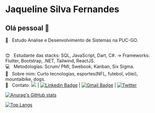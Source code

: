 


# Jaqueline Silva Fernandes

## Olá pessoal 👋

:rocket:  &nbsp; Estudo Analise e Desenvolvimento de Sistemas na PUC-GO.

 <br/> :blush: &nbsp; Estudante das stacks: SQL, JavaScript, Dart, C#. -> Frameworks: Flutter, Bootstrap, .NET, Tailwind, ReactJS.
 <br/> :computer: &nbsp; Metodologias: Scrum/ PMI, Swebook, Kanban, Six Sigma.
 <br/> 💬 &nbsp; Sobre mim: Curto tecnologias, esportes(NFL, futebol, vôlei), mountaibike, dogs.
 <br/> :email: &nbsp; Contato: 
 <a href="https://api.whatsapp.com/send?phone=5562981013929&text=Olá, Jaqueline!" alt="Whatsapp"><img src="https://img.shields.io/badge/-Whatsapp-15d366?style=flat&labelColor=25d366&logo=whatsapp&logoColor=white"/></a>
 | 
[![Linkedin Badge](https://img.shields.io/badge/-Linkedin-blue?style=flat-square&logo=Linkedin&logoColor=white&link=https://www.linkedin.com/in/jaquelinefernandes/)](https://www.linkedin.com/in/jaquelinefernandes//) 
| 
[![Gmail Badge](https://img.shields.io/badge/-Gmail-c14438?style=flat-square&logo=Gmail&logoColor=white&link=mailto:jaquelinefernandes6@gmail.com)](mailto:jaquelinefernandes6@gmail.com)
| 
<a href="https://www.twitter.com/jaquelinesilfe/"><img alt="Twitter" src="https://img.shields.io/badge/Twitter-blue?style=flat-square&logo=twitter">
 
 
![Anurag's GitHub stats](https://github-readme-stats.vercel.app/api?username=jaquelinesilfe&show_icons=true&theme=dracula)

[![Top Langs](https://github-readme-stats.vercel.app/api/top-langs/?username=jaquelinesilfe&layout=compact&langs_count=10&count_private=true&include_all_commits=true&show_icons=true&theme=radical)](https://github.com/anuraghazra/github-readme-stats)
 
